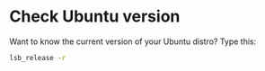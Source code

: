 # Check Ubuntu version

Want to know the current version of your Ubuntu distro? Type this:
```bash
lsb_release -r
```
